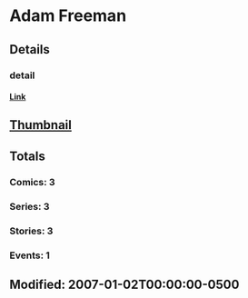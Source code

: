 # Adam  Freeman 
## Details
### detail
#### [Link](http://marvel.com/comics/creators/10054/adam_freeman?utm_campaign=apiRef&utm_source=225578a89fc76f3d20fbffda5d17a88d)
## [Thumbnail](http://i.annihil.us/u/prod/marvel/i/mg/b/40/image_not_available.jpg)
## Totals
### Comics: 3
### Series: 3
### Stories: 3
### Events: 1
## Modified: 2007-01-02T00:00:00-0500